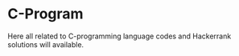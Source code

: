 # C-Program
Here all related to C-programming language codes and Hackerrank solutions will available.
